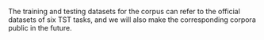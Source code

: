 The training and testing datasets for the corpus can refer to the official datasets of six TST tasks, and we will also make the corresponding corpora public in the future.